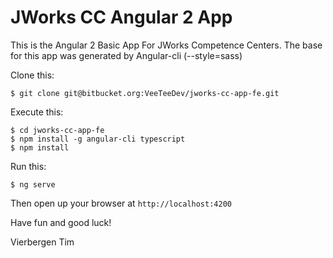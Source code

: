 # JWorks CC Angular 2 App

This is the Angular 2 Basic App For JWorks Competence Centers.
The base for this app was generated by Angular-cli (--style=sass)

Clone this:

```
$ git clone git@bitbucket.org:VeeTeeDev/jworks-cc-app-fe.git
```

Execute this:

```
$ cd jworks-cc-app-fe
$ npm install -g angular-cli typescript
$ npm install
```

Run this:

```
$ ng serve
```

Then open up your browser at `http://localhost:4200`

Have fun and good luck!

Vierbergen Tim